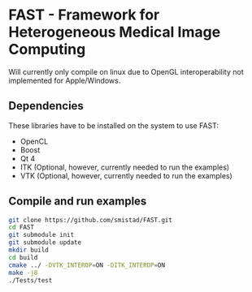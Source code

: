 FAST - Framework for Heterogeneous Medical Image Computing
==========================================================

Will currently only compile on linux due to OpenGL interoperability not implemented for Apple/Windows.

Dependencies
----------------------------------------------------------
These libraries have to be installed on the system to use FAST:

* OpenCL
* Boost
* Qt 4
* ITK (Optional, however, currently needed to run the examples)
* VTK (Optional, however, currently needed to run the examples)

Compile and run examples
----------------------------------------------------------
```bash
git clone https://github.com/smistad/FAST.git
cd FAST
git submodule init
git submodule update
mkdir build
cd build
cmake ../ -DVTK_INTEROP=ON -DITK_INTEROP=ON
make -j8
./Tests/test
```
